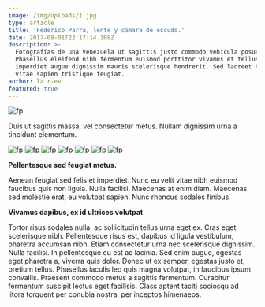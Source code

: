 ```yaml
---
image: /img/uploads/1.jpg
type: article
title: 'Federico Parra, lente y cámara de escudo.'
date: 2017-08-01T22:17:14.108Z
description: >-
  Fotografías de una Venezuela ut sagittis justo commodo vehicula posuere.
  Phasellus eleifend nibh fermentum euismod porttitor vivamus et tellus. Vivamus
  imperdiet augue dignissim mauris scelerisque hendrerit. Sed laoreet tellus
  vitae sapien tristique feugiat. 
author: la r-ev
featured: true
---
```

![fp](/img/uploads/2.jpg)

Duis ut sagittis massa, vel consectetur metus. Nullam dignissim urna a tincidunt elementum. 

![fp](/img/uploads/3.jpg)
![fp](/img/uploads/4.jpg)
![fp](/img/uploads/5.jpg)
![fp](/img/uploads/6.jpg)
![fp](/img/uploads/7.jpg)
![fp](/img/uploads/8.jpg)
![fp](/img/uploads/9.jpg)

**Pellentesque sed feugiat metus.** 

Aenean feugiat sed felis et imperdiet. Nunc eu velit vitae nibh euismod faucibus quis non ligula. Nulla facilisi. Maecenas at enim diam. Maecenas sed molestie erat, eu volutpat sapien. Nunc rhoncus sodales finibus.

**Vivamus dapibus, ex id ultrices volutpat** 

Tortor risus sodales nulla, ac sollicitudin tellus urna eget ex. Cras eget scelerisque nibh. Pellentesque risus est, dapibus id ligula vestibulum, pharetra accumsan nibh. Etiam consectetur urna nec scelerisque dignissim. Nulla facilisi. In pellentesque eu est ac lacinia. Sed enim augue, egestas eget pharetra a, viverra quis dolor. Donec ut ex semper, egestas justo et, pretium tellus. Phasellus iaculis leo quis magna volutpat, in faucibus ipsum convallis. Praesent commodo metus a sagittis fermentum. Curabitur fermentum suscipit lectus eget facilisis. Class aptent taciti sociosqu ad litora torquent per conubia nostra, per inceptos himenaeos.




